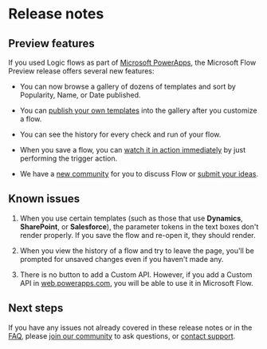 <properties
	pageTitle="Preview Release Notes | Microsoft Flow"
	description="Release notes and known issues for the Microsoft Flow Preview"
	services=""
	suite="powerapps"
	documentationCenter="na"
	authors="stepsic-microsoft-com"
	manager="erikre"
	editor=""
	tags=""/>

<tags
   ms.service="flow"
   ms.devlang="na"
   ms.topic="hero-article"
   ms.tgt_pltfrm="na"
   ms.workload="na"
   ms.date="04/28/2016"
   ms.author="stepsic"/>


# Release notes #

## Preview features ##
If you used Logic flows as part of [Microsoft PowerApps](https://powerapps.microsoft.com), the Microsoft Flow Preview release offers several new features:


- You can now browse a gallery of dozens of templates and sort by Popularity, Name, or Date published.
- You can [publish your own templates](https://flow.microsoft.com/documentation/publish-a-template/) into the gallery after you customize a flow.

- You can see the history for every check and run of your flow.
- When you save a flow, you can [watch it in action immediately](https://flow.microsoft.com/documentation/see-a-flow-run/) by just performing the trigger action.
- We have a [new community](http://go.microsoft.com/fwlink/?LinkID=78746) for you to discuss Flow or [submit your ideas](https://go.microsoft.com/fwlink/?LinkID=787474).

## Known issues ##
1. When you use certain templates (such as those that use **Dynamics**, **SharePoint**, or **Salesforce**), the parameter tokens in the text boxes don't render properly. If you save the flow and re-open it, they should render.

2. When you view the history of a flow and try to leave the page, you'll be prompted for unsaved changes even if you haven't made any.

3. There is no button to add a Custom API. However, if you add a Custom API in [web.powerapps.com](https://web.powerapps.com), you will be able to use it  in Microsoft Flow.

## Next steps ##
If you have any issues not already covered in these release notes or in the [FAQ](https://flow.microsoft.com/documentation/frequently-asked-questions/), please [join our community](http://go.microsoft.com/fwlink/?LinkID=787467) to ask questions, or [contact support](http://go.microsoft.com/fwlink/?LinkID=787479).
